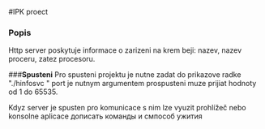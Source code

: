 #IPK proect

### **Popis**
Http server poskytuje informace o zarizeni na krem beji: nazev, nazev proceru,
zatez procesoru.

###**Spusteni**
Pro spusteni projektu je nutne zadat do prikazove radke "./hinfosvc <port>"
port je nutnym argumentem prospusteni muze prijiat hodnoty od 1 do 65535.

Kdyz server je spusten pro komunicace s nim lze vyuzit prohlížeč nebo konsolne aplicace 
дописать команды и смпособ ужития 
